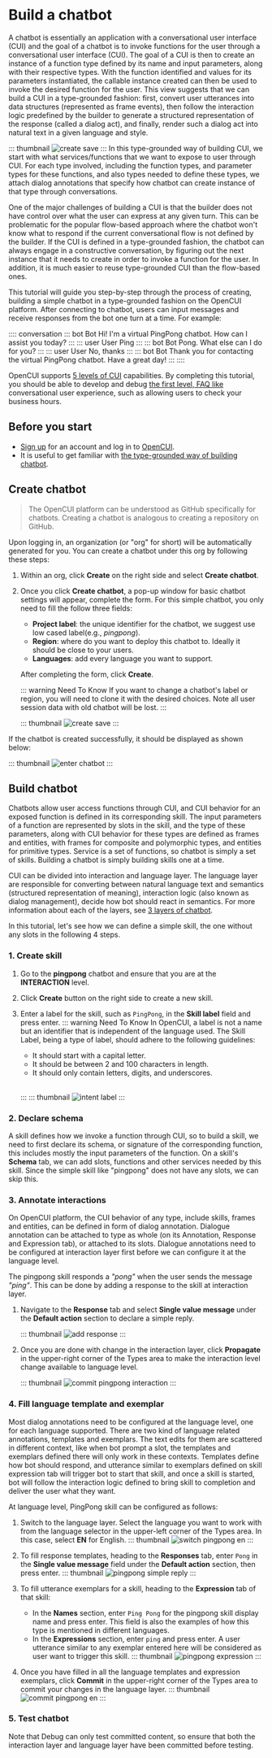 # Build a chatbot
A chatbot is essentially an application with a conversational user interface (CUI) and the goal of a chatbot is to invoke functions for the user through a conversational user interface (CUI). The goal of a CUI is then to create an instance of a function type defined by its name and input parameters, along with their respective types. With the function identified and values for its parameters instantiated, the callable instance created can then be used to invoke the desired function for the user. This view suggests that we can build a CUI in a type-grounded fashion: first, convert user utterances into data structures (represented as frame events), then follow the interaction logic predefined by the builder to generate a structured representation of the response (called a dialog act), and finally, render such a dialog act into natural text in a given language and style.

   ::: thumbnail
   ![create save](/images/guide/pingpong/urr.png)
   :::
In this type-grounded way of building CUI, we start with what services/functions that we want to expose to user through CUI. For each type involved, including the function types, and parameter types for these functions, and also types needed to define these types, we attach dialog annotations that specify how chatbot can create instance of that type through conversations. 

One of the major challenges of building a CUI is that the builder does not have control over what the user can express at any given turn. This can be problematic for the popular flow-based approach where the chatbot won't know what to respond if the current conversational flow is not defined by the builder. If the CUI is defined in a type-grounded fashion, the chatbot can always engage in a constructive conversation, by figuring out the next instance that it needs to create in order to invoke a function for the user. In addition, it is much easier to reuse type-grounded CUI than the flow-based ones.

This tutorial will guide you step-by-step through the process of creating, building a simple chatbot in a type-grounded fashion on the OpenCUI platform. After connecting to chatbot, users can input messages and receive responses from the bot one turn at a time. For example:

:::: conversation
::: bot Bot
Hi! I'm a virtual PingPong chatbot. How can I assist you today?
:::
::: user User
Ping
:::
::: bot Bot
Pong. What else can I do for you? 
:::
::: user User
No, thanks
:::
::: bot Bot
Thank you for contacting the virtual PingPong chatbot. Have a great day! 
:::
::::

OpenCUI supports [5 levels of CUI](../reference/essentials/5levels-cui.md) capabilities. By completing this tutorial, you should be able to develop and debug [the first level, FAQ like](../reference/essentials/5levels-cui.md#frame-without-slot) conversational user experience, such as allowing users to check your business hours.

## Before you start
* [Sign up](./signingup.md#sign-up) for an account and log in to [OpenCUI](https://build.opencui.io/login).
* It is useful to get familiar with [the type-grounded way of building chatbot](../reference/essentials/sgcui.md).

## Create chatbot

>The OpenCUI platform can be understood as GitHub specifically for chatbots. Creating a chatbot is analogous to creating a repository on GitHub.

Upon logging in, an organization (or "org" for short) will be automatically generated for you. You can create a chatbot under this org by following these steps:
1. Within an org, click **Create** on the right side and select **Create chatbot**.
2. Once you click **Create chatbot**, a pop-up window for basic chatbot settings will appear, complete the form. For this simple chatbot, you only need to fill the follow three fields:
   - **Project label**: the unique identifier for the chatbot, we suggest use low cased label(e.g., *pingpong*).
   - **Region**: where do you want to deploy this chatbot to. Ideally it should be close to your users. 
   - **Languages**: add every language you want to support.

   After completing the form, click **Create**.

   ::: warning Need To Know
   If you want to change a chatbot's label or region, you will need to clone it with the desired choices. Note all user session data with old chatbot will be lost.
   :::

   ::: thumbnail
   ![create save](/images/guide/pingpong/create_save.png)
   :::

If the chatbot is created successfully, it should be displayed as shown below:
   
::: thumbnail
![enter chatbot](/images/guide/pingpong/enter_chatbot.png)
:::

## Build chatbot
Chatbots allow user access functions through CUI, and CUI behavior for an exposed function is defined in its corresponding skill. The input parameters of a function are represented by slots in the skill, and the type of these parameters, along with CUI behavior for these types are defined as frames and entities, with frames for composite and polymorphic types, and entities for primitive types. Service is a set of functions, so chatbot is simply a set of skills. Building a chatbot is simply building skills one at a time.


CUI can be divided into interaction and language layer. The language layer are responsible for converting between natural language text and semantics (structured representation of meaning), interaction logic (also known as dialog management), decide how bot should react in semantics. For more information about each of the layers, see [3 layers of chatbot](3layers.md).

In this tutorial, let's see how we can define a simple skill, the one without any slots in the following 4 steps. 

### 1. Create skill
1. Go to the **pingpong** chatbot and ensure that you are at the **INTERACTION** level.
2. Click **Create** button on the right side to create a new skill.
3. Enter a label for the skill, such as `PingPong`, in the **Skill label** field and press enter.
   ::: warning Need To Know
   In OpenCUI, a label is not a name but an identifier that is independent of the language used. The Skill Label, being a type of label, should adhere to the following guidelines:
   - It should start with a capital letter.
   - It should be between 2 and 100 characters in length.
   - It should only contain letters, digits, and underscores.

   <br>

   :::
   ::: thumbnail
   ![intent label](/images/guide/pingpong/intent_label.png)
   :::

### 2. Declare schema
A skill defines how we invoke a function through CUI, so to build a skill, we need to first declare its schema, or signature of the corresponding function, this includes mostly the input parameters of the function. On a skill's  **Schema** tab, we can add slots, functions and other services needed by this skill. Since the simple skill like "pingpong" does not have any slots, we can skip this.

### 3. Annotate interactions
On OpenCUI platform, the CUI behavior of any type, include skills, frames and entities, can be defined in form of dialog annotation. Dialogue annotation can be attached to type as whole (on its Annotation, Response and Expression tab), or attached to its slots. Dialogue annotations need to be configured at interaction layer first before we can configure it at the language level.

The pingpong skill responds a *"pong"* when the user sends the message *"ping"*.  This can be done by adding a response to the skill at interaction layer. 
1. Navigate to the **Response** tab and select **Single value message** under the **Default action** section to declare a simple reply.

   ::: thumbnail
   ![add response](/images/guide/pingpong/add_response.png)
   :::

2. Once you are done with change in the interaction layer, click **Propagate** in the upper-right corner of the Types area to make the interaction level change available to language level. 

   ::: thumbnail
   ![commit pingpong interaction](/images/guide/pingpong/commit_pingpong_struct.png)
   :::

### 4. Fill language template and exemplar
Most dialog annotations need to be configured at the language level, one for each language supported. There are two kind of language related annotations, templates and exemplars. The text edits for them are scattered in different context, like when bot prompt a slot, the templates and exemplars defined there will only work in these contexts. Templates define how bot should respond, and utterance similar to exemplars defined on skill expression tab will trigger bot to start that skill, and once a skill is started, bot will follow the interaction logic defined to bring skill to completion and deliver the user what they want. 

At language level, PingPong skill can be configured as follows:

1. Switch to the language layer. Select the language you want to work with from the language selector in the upper-left corner of the Types area. In this case, select **EN** for English.
   ::: thumbnail
   ![switch pingpong en](/images/guide/pingpong/switch_pingpong_en.png)
   :::

2. To fill response templates, heading to the **Responses** tab, enter `Pong` in the **Single value message** field under the **Default action** section, then press enter. 
   ::: thumbnail
   ![pingpong simple reply](/images/guide/pingpong/pingpong_simple_reply.png)
   :::

3. To fill utterance exemplars for a skill, heading to the **Expression** tab of that skill: 
   - In the **Names** section, enter `Ping Pong` for the pingpong skill display name and press enter. This field is also the examples of how this type is mentioned in different languages.
   - In the **Expressions** section, enter `ping` and press enter. A user utterance similar to any exemplar entered here will be considered as user want to trigger this skill.
   ::: thumbnail
   ![pingpong expression](/images/guide/pingpong/pingpong_expression.png)
   :::
   
4. Once you have filled in all the language templates and expression exemplars, click **Commit** in the upper-right corner of the Types area to commit your changes in the language layer.
   ::: thumbnail
   ![commit pingpong en](/images/guide/pingpong/commit_pingpong_en.png)
   :::

### 5. Test chatbot
Note that Debug can only test committed content, so ensure that both the interaction layer and language layer have been committed before testing.
